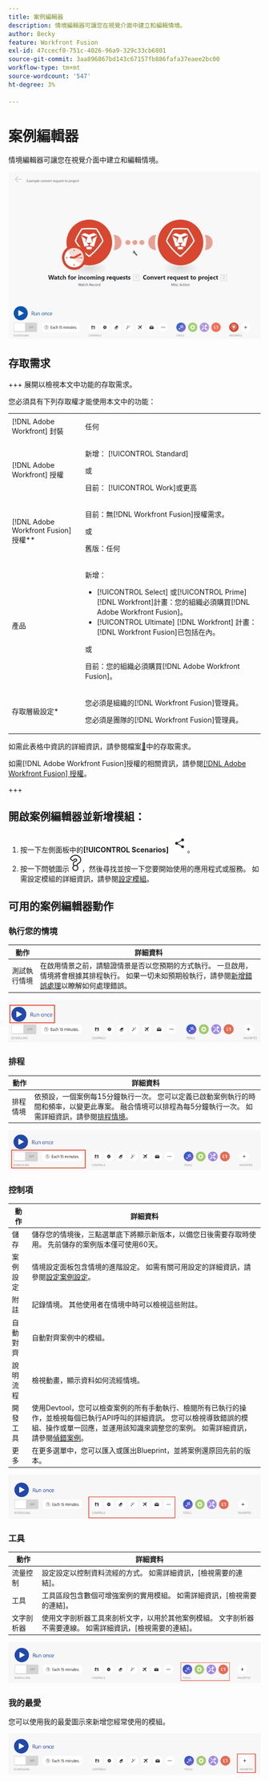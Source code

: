 ```yaml
---
title: 案例編輯器
description: 情境編輯器可讓您在視覺介面中建立和編輯情境。
author: Becky
feature: Workfront Fusion
exl-id: 47ccecf0-751c-4026-96a9-329c33cb6801
source-git-commit: 3aa896867bd143c67157fb886fafa37eaee2bc00
workflow-type: tm+mt
source-wordcount: '547'
ht-degree: 3%

---
```


# 案例編輯器

情境編輯器可讓您在視覺介面中建立和編輯情境。

![案例編輯器](assets/scenario-editor.jpg)

## 存取需求

+++ 展開以檢視本文中功能的存取需求。

您必須具有下列存取權才能使用本文中的功能：

<table style="table-layout:auto">
 <col> 
 <col> 
 <tbody> 
  <tr> 
   <td role="rowheader">[!DNL Adobe Workfront] 封裝</td> 
   <td> <p>任何</p> </td> 
  </tr> 
  <tr data-mc-conditions=""> 
   <td role="rowheader">[!DNL Adobe Workfront] 授權</td> 
   <td> <p>新增： [!UICONTROL Standard]</p><p>或</p><p>目前： [!UICONTROL Work]或更高</p> </td> 
  </tr> 
  <tr> 
   <td role="rowheader">[!DNL Adobe Workfront Fusion] 授權**</td> 
   <td>
   <p>目前：無[!DNL Workfront Fusion]授權需求。</p>
   <p>或</p>
   <p>舊版：任何 </p>
   </td> 
  </tr> 
  <tr> 
   <td role="rowheader">產品</td> 
   <td>
   <p>新增：</p> <ul><li>[!UICONTROL Select] 或[!UICONTROL Prime] [!DNL Workfront]計畫：您的組織必須購買[!DNL Adobe Workfront Fusion]。</li><li>[!UICONTROL Ultimate] [!DNL Workfront] 計畫： [!DNL Workfront Fusion]已包括在內。</li></ul>
   <p>或</p>
   <p>目前：您的組織必須購買[!DNL Adobe Workfront Fusion]。</p>
   </td> 
  </tr>
  <tr data-mc-conditions=""> 
   <td role="rowheader">存取層級設定*</td> 
   <td> 
     <p>您必須是組織的[!DNL Workfront Fusion]管理員。</p>
     <p>您必須是團隊的[!DNL Workfront Fusion]管理員。</p>
   </td> 
  </tr> 
   </td> 
  </tr> 
 </tbody> 
</table>

如需此表格中資訊的詳細資訊，請參閱檔案[&#128279;](/help/workfront-fusion/references/licenses-and-roles/access-level-requirements-in-documentation.md)中的存取需求。

如需[!DNL Adobe Workfront Fusion]授權的相關資訊，請參閱[[!DNL Adobe Workfront Fusion] 授權](/help/workfront-fusion/set-up-and-manage-workfront-fusion/licensing-operations-overview/license-automation-vs-integration.md)。

+++

## 開啟案例編輯器並新增模組：

1. 按一下左側面板中的&#x200B;**[!UICONTROL Scenarios]** ![案例圖示](assets/scenarios-icon.png)。
1. 按一下問號圖示![問號圖示](assets/question-mark-full-size.png)，然後尋找並按一下您要開始使用的應用程式或服務。 如需設定模組的詳細資訊，請參閱[設定模組](/help/workfront-fusion/create-scenarios/add-modules/configure-a-modules-settings.md)。

## 可用的案例編輯器動作

### 執行您的情境

| 動作 | 詳細資料 |
|----------|----------|
| 測試執行情境 | 在啟用情景之前，請驗證情景是否以您預期的方式執行。 一旦啟用，情境將會根據其排程執行。 如果一切未如預期般執行，請參閱[新增錯誤處理](/help/workfront-fusion/create-scenarios/config-error-handling/error-handling.md)以瞭解如何處理錯誤。 |

![執行案例按鈕](assets/run-your-scenario.png)

### 排程

| 動作 | 詳細資料 |
|----------|----------|
| 排程情境 | 依預設，一個案例每15分鐘執行一次。 您可以定義已啟動案例執行的時間和頻率，以變更此專案。 融合情境可以排程為每5分鐘執行一次。 如需詳細資訊，請參閱[排程情境](/help/workfront-fusion/create-scenarios/config-scenarios-settings/schedule-a-scenario.md)。 |

![排程面板](assets/scheduling-scenario-editor.png)

### 控制項

| 動作 | 詳細資料 |
|----------|----------|
| 儲存 | 儲存您的情境後，三點選單底下將顯示新版本，以備您日後需要存取時使用。 先前儲存的案例版本僅可使用60天。 |
| 案例設定 | 情境設定面板包含情境的進階設定。 如需有關可用設定的詳細資訊，請參閱[設定案例設定](/help/workfront-fusion/create-scenarios/config-scenarios-settings/configure-scenario-settings.md)。 |
| 附註 | 記錄情境。 其他使用者在情境中時可以檢視這些附註。 |
| 自動對齊 | 自動對齊案例中的模組。 |
| 說明流程 | 檢視動畫，顯示資料如何流經情境。 |
| 開發工具 | 使用Devtool，您可以檢查案例的所有手動執行、檢閱所有已執行的操作，並檢視每個已執行API呼叫的詳細資訊。 您可以檢視導致錯誤的模組、操作或單一回應，並運用該知識來調整您的案例。 如需詳細資訊，請參閱[偵錯案例](/help/workfront-fusion/manage-scenarios/debug-a-scenario.md)。 |
| 更多 | 在更多選單中，您可以匯入或匯出Blueprint，並將案例還原回先前的版本。 |

![控制項面板](assets/controls-editor-scenario.png)

### 工具

| 動作 | 詳細資料 |
|----------|----------|
| 流量控制 | 設定設定以控制資料流經的方式。 如需詳細資訊，[檢視需要的連結]。 |
| 工具 | 工具區段包含數個可增強案例的實用模組。 如需詳細資訊，[檢視需要的連結]。 |
| 文字剖析器 | 使用文字剖析器工具來剖析文字，以用於其他案例模組。 文字剖析器不需要連線。 如需詳細資訊，[檢視需要的連結]。 |

![工具面板](assets/tools-scenario-editor.png)

### 我的最愛

您可以使用我的最愛圖示來新增您經常使用的模組。

![我的最愛面板](assets/favorites-scenario-editor.png)
